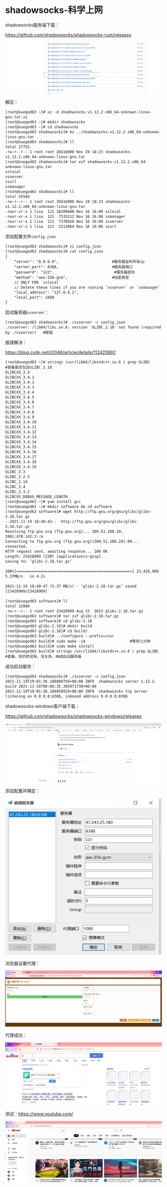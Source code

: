 # shadowsocks-科学上网



shadowsocks服务端下载：

https://github.com/shadowsocks/shadowsocks-rust/releases



![image-20211119184619240](../assets/image-20211119184619240.png)





解压：

```shell
[root@xuegod63 ~]# xz -d shadowsocks-v1.12.2.x86_64-unknown-linux-gnu.tar.xz
[root@xuegod63 ~]# mkdir shadowsocks
[root@xuegod63 ~]# cd shadowsocks
[root@xuegod63 shadowsocks]# mv ../shadowsocks-v1.12.2.x86_64-unknown-linux-gnu.tar .
[root@xuegod63 shadowsocks]# ll
total 27752
-rw-r--r-- 1 root root 28416000 Nov 19 18:23 shadowsocks-v1.12.2.x86_64-unknown-linux-gnu.tar
[root@xuegod63 shadowsocks]# tar xvf shadowsocks-v1.12.2.x86_64-unknown-linux-gnu.tar
sslocal
ssserver
ssurl
ssmanager
[root@xuegod63 shadowsocks]# ll
total 55504
-rw-r--r-- 1 root root 28416000 Nov 19 18:23 shadowsocks-v1.12.2.x86_64-unknown-linux-gnu.tar
-rwxr-xr-x 1 lisa  121 10289840 Nov 16 16:09 sslocal
-rwxr-xr-x 1 lisa  121  7535112 Nov 16 16:08 ssmanager
-rwxr-xr-x 1 lisa  121  7370928 Nov 16 16:09 ssserver
-rwxr-xr-x 1 lisa  121  3213064 Nov 16 16:08 ssurl
```



添加配置文件`config.json`

```shell
[root@xuegod63 shadowsocks]# vi config.json
[root@xuegod63 shadowsocks]# cat config.json
{
    "server": "0.0.0.0",                        #服务器监听所有ip
    "server_port": 8388,                        #服务器端口
    "password": "123",                           #服务器密码
    "method": "aes-256-gcm",                    #加密类型
    // ONLY FOR `sslocal`
    // Delete these lines if you are running `ssserver` or `ssmanager`
    "local_address": "127.0.0.1",              
    "local_port": 1080
}

```



启动服务器`ssserver`：

```shell
[root@xuegod63 shadowsocks]# ./ssserver -c config.json
./ssserver: /lib64/libc.so.6: version `GLIBC_2.18' not found (required by ./ssserver)   #报错
```



报错解决：

https://blog.csdn.net/lj2048/article/details/112425892

```shell
[root@xuegod63 ~]# strings /usr/lib64/libstdc++.so.6 | grep GLIBC     #查看是否包含GLIBC_2.18
GLIBCXX_3.4
GLIBCXX_3.4.1
GLIBCXX_3.4.2
GLIBCXX_3.4.3
GLIBCXX_3.4.4
GLIBCXX_3.4.5
GLIBCXX_3.4.6
GLIBCXX_3.4.7
GLIBCXX_3.4.8
GLIBCXX_3.4.9
GLIBCXX_3.4.10
GLIBCXX_3.4.11
GLIBCXX_3.4.12
GLIBCXX_3.4.13
GLIBCXX_3.4.14
GLIBCXX_3.4.15
GLIBCXX_3.4.16
GLIBCXX_3.4.17
GLIBCXX_3.4.18
GLIBCXX_3.4.19
GLIBC_2.3
GLIBC_2.2.5
GLIBC_2.14
GLIBC_2.4
GLIBC_2.3.2
GLIBCXX_DEBUG_MESSAGE_LENGTH
[root@xuegod63 ~]# yum install gcc
[root@xuegod63 ~]# mkdir software && cd software
[root@xuegod63 software]# wget http://ftp.gnu.org/gnu/glibc/glibc-2.18.tar.gz
--2021-11-19 18:40:42--  http://ftp.gnu.org/gnu/glibc/glibc-2.18.tar.gz
Resolving ftp.gnu.org (ftp.gnu.org)... 209.51.188.20, 2001:470:142:3::b
Connecting to ftp.gnu.org (ftp.gnu.org)|209.51.188.20|:80... connected.
HTTP request sent, awaiting response... 200 OK
Length: 23428909 (22M) [application/x-gzip]
Saving to: ‘glibc-2.18.tar.gz’

100%[===================================================>] 23,428,909  5.37MB/s   in 4.2s

2021-11-19 18:40:47 (5.37 MB/s) - ‘glibc-2.18.tar.gz’ saved [23428909/23428909]

[root@xuegod63 software]# ll
total 22880
-rw-r--r-- 1 root root 23428909 Aug 13  2013 glibc-2.18.tar.gz
[root@xuegod63 software]# tar zxf glibc-2.18.tar.gz
[root@xuegod63 software]# cd glibc-2.18
[root@xuegod63 glibc-2.18]# mkdir build
[root@xuegod63 glibc-2.18]# cd build/
[root@xuegod63 build]# ../configure --prefix=/usr              
[root@xuegod63 build]# sudo make -j4                    #等待几分钟
[root@xuegod63 build]# sudo make install
[root@xuegod63 build]# strings /usr/lib64/libstdc++.so.6 | grep GLIBC     #查看，但仍然没有，没关系，继续启动服务器

```



成功启动服务：

```shell
[root@xuegod63 shadowsocks]# ./ssserver -c config.json
2021-11-19T19:01:36.108888756+08:00 INFO  shadowsocks server 1.12.2 build 2021-11-16T08:08:35.305971730+00:00
2021-11-19T19:01:36.109958919+08:00 INFO  shadowsocks tcp server listening on 0.0.0.0:8388, inbound address 0.0.0.0:8388

```



shadowsocks-windows客户端下载：

https://github.com/shadowsocks/shadowsocks-windows/releases

![image-20211119190509327](../assets/image-20211119190509327.png)



添加配置并确定：

![image-20211119190713593](../assets/image-20211119190713593.png)

浏览器设置代理：

![image-20211119190914552](../assets/image-20211119190914552.png)



代理成功：

![image-20211119190946163](../assets/image-20211119190946163.png)



测试：https://www.youtube.com/

![image-20211119191504818](../assets/image-20211119191504818.png)

